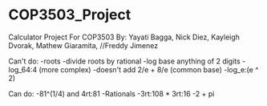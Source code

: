 COP3503_Project
===============

Calculator Project For COP3503
By: Yayati Bagga, Nick Diez, Kayleigh Dvorak, Mathew Giaramita, //Freddy Jimenez


Can't do:
-roots
-divide roots by rational
-log base anything of 2 digits
-log_64:4 (more complex)
-doesn't add 2/e + 8/e (common base)
-log_e:(e ^ 2)


Can do:
-81^(1/4) and 4rt:81
-Rationals
-3rt:108 * 3rt:16
-2 + pi
